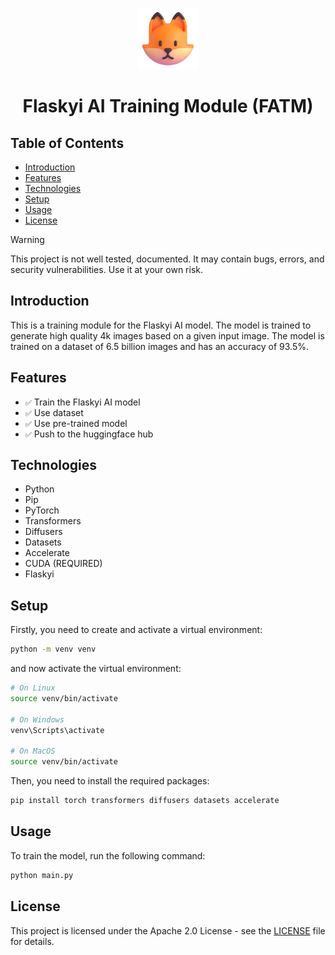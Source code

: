 <div align="center">

<p align="center">
  <img width="98" src="https://raw.githubusercontent.com/microsoft/fluentui-emoji/main/assets/Fox/3D/fox_3d.png"/>
</p>

# Flaskyi AI Training Module (FATM)
</div>

## Table of Contents
- [Introduction](#introduction)
- [Features](#features)
- [Technologies](#technologies)
- [Setup](#setup)
- [Usage](#usage)
- [License](#license)

> [!WARNING]
> This project is not well tested, documented. It may contain bugs, errors, and security vulnerabilities. Use it at your own risk.

## Introduction
This is a training module for the Flaskyi AI model. The model is trained to generate high quality 4k images based on a given input image. The model is trained on a dataset of 6.5 billion images and has an accuracy of 93.5%.

## Features
- ``✅`` Train the Flaskyi AI model
- ``✅`` Use dataset
- ``✅`` Use pre-trained model
- ``✅`` Push to the huggingface hub

## Technologies
- Python
- Pip
- PyTorch
- Transformers
- Diffusers
- Datasets
- Accelerate
- CUDA (REQUIRED)
- Flaskyi

## Setup
Firstly, you need to create and activate a virtual environment:
```bash
python -m venv venv
```
and now activate the virtual environment:
```bash
# On Linux
source venv/bin/activate

# On Windows
venv\Scripts\activate

# On MacOS
source venv/bin/activate
```

Then, you need to install the required packages:
```bash
pip install torch transformers diffusers datasets accelerate
```

## Usage
To train the model, run the following command:
```bash
python main.py
```

## License
This project is licensed under the Apache 2.0 License - see the [LICENSE](https://github.com/flaskyi/FATM/blob/main/LICENSE) file for details.